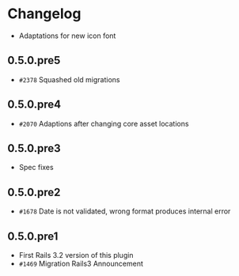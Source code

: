# Changelog

* Adaptations for new icon font

## 0.5.0.pre5

* `#2378` Squashed old migrations

## 0.5.0.pre4

* `#2070` Adaptions after changing core asset locations

## 0.5.0.pre3

* Spec fixes

## 0.5.0.pre2

* `#1678` Date is not validated, wrong format produces internal error

## 0.5.0.pre1

* First Rails 3.2 version of this plugin
* `#1469` Migration Rails3 Announcement
